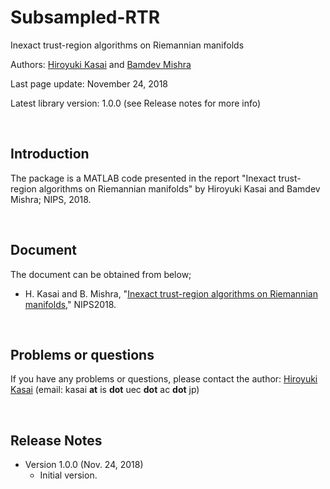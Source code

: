 # Subsampled-RTR
Inexact trust-region algorithms on Riemannian manifolds

Authors: [Hiroyuki Kasai](http://www.kasailab.com/kasai_e.htm) and [Bamdev Mishra](https://bamdevmishra.in/)

Last page update: November 24, 2018

Latest library version: 1.0.0 (see Release notes for more info)

<br />

Introduction
----------
The package is a MATLAB code presented in the report "Inexact trust-region algorithms on Riemannian manifolds" by Hiroyuki Kasai and Bamdev Mishra; NIPS, 2018.


<br />

Document
----------
The document can be obtained from below;

- H. Kasai and B. Mishra, "[Inexact trust-region algorithms on Riemannian manifolds](https://neurips.cc/Conferences/2018/Schedule?showEvent=11421)," NIPS2018.

<br />

Problems or questions
---------------------
If you have any problems or questions, please contact the author: [Hiroyuki Kasai](http://www.kasailab.com/kasai_e.htm) (email: kasai **at** is **dot** uec **dot** ac **dot** jp)

<br />

Release Notes
--------------
* Version 1.0.0 (Nov. 24, 2018)
    - Initial version.
